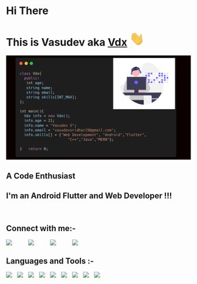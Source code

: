 

# Hi There 
# This is Vasudev aka [Vdx][website] <img src="./assets/Hi.gif" width="40" height="40">
<img src="./assets/vdx.png">

## A Code Enthusiast 
## I'm an Android Flutter and Web Developer !!!

<br/>

## Connect with me:-

[<img align="left" width = "60px" src="https://img.icons8.com/external-kiranshastry-gradient-kiranshastry/64/000000/external-website-advertising-kiranshastry-gradient-kiranshastry.png"/>][website]
[<img align="left" width = "60px" src="https://img.icons8.com/color/64/000000/github-2.png"/>][github]
[<img align="left" width = "60px" src="https://img.icons8.com/color/48/000000/linkedin.png"/>][linkedin]
[<img align="left" width = "60px" src="https://img.icons8.com/color/48/000000/instagram-new--v2.png"/>][instagram]


<br/>

## Languages and Tools :-
<img align="left" width = "30px" src="https://img.icons8.com/color/48/000000/html-5--v1.png"/>
<img align="left" width = "30px" src="https://img.icons8.com/color/48/000000/css3.png"/>
<img align="left" width = "30px" src="https://img.icons8.com/color/48/000000/javascript--v2.png"/>
<img align="left" width = "30px" src="https://img.icons8.com/fluency/48/000000/android-os.png"/>
<img align="left" width = "30px" src="https://img.icons8.com/color/48/000000/flutter.png"/>
<img align="left" width = "30px" src="https://img.icons8.com/color/48/000000/sass.png"/>
<img align="left" width = "30px" src="https://img.icons8.com/color/48/000000/mongodb.png"/>
<img align="left" width = "30px" src="https://img.icons8.com/color/48/000000/nodejs.png"/>
<img align="left" width = "30px" src="https://img.icons8.com/plasticine/100/000000/react.png"/>





[website]: https://vasudevsridhar.netlify.app
[github]: https://github.com/Vasudev-2308
[instagram]: https://www.instagram.com/___vdx___.dart/
[linkedin]: https://www.linkedin.com/in/vasudeva-s-4714341a2/
